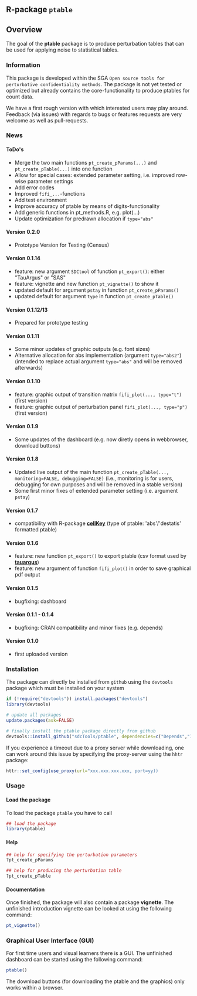 <!-- README.md is generated from README.Rmd. Please edit that file -->
R-package `ptable`
------------------

Overview
--------

The goal of the **ptable** package is to produce perturbation tables that can be used for applying noise to statistical tables.

### Information

This package is developed within the SGA `Open source tools for perturbative confidentiality methods`. The package is not yet tested or optimized but already contains the core-functionality to produce ptables for count data.

We have a first rough version with which interested users may play around. Feedback (via issues) with regards to bugs or features requests are very welcome as well as pull-requests.

### News

#### ToDo's

-   Merge the two main functions `pt_create_pParams(...)` and `pt_create_pTable(...)` into one function
-   Allow for special cases: extended parameter setting, i.e. improved row-wise parameter settings
-   Add error codes
-   Improved `fifi_...`-functions
-   Add test environment
-   Improve accuracy of ptable by means of digits-functionality
-   Add generic functions in pt\_methods.R, e.g. plot(...)
-   Update optimization for predrawn allocation if `type="abs"`

#### Version 0.2.0

-   Prototype Version for Testing (Census)

#### Version 0.1.14

-   feature: new argument `SDCtool` of function `pt_export()`: either "TauArgus" or "SAS"
-   feature: vignette and new function `pt_vignette()` to show it
-   updated default for argument `pstay` in function `pt_create_pParams()`
-   updated default for argument `type` in function `pt_create_pTable()`

#### Version 0.1.12/13

-   Prepared for prototype testing

#### Version 0.1.11

-   Some minor updates of graphic outputs (e.g. font sizes)
-   Alternative allocation for abs implementation (argument `type="abs2"`) (intended to replace actual argument `type="abs"` and will be removed afterwards)

#### Version 0.1.10

-   feature: graphic output of transition matrix `fifi_plot(..., type="t")` (first version)
-   feature: graphic output of perturbation panel `fifi_plot(..., type="p")` (first version)

#### Version 0.1.9

-   Some updates of the dashboard (e.g. now diretly opens in webbrowser, download buttons)

#### Version 0.1.8

-   Updated live output of the main function `pt_create_pTable(..., monitoring=FALSE, debugging=FALSE)` (i.e., monitoring is for users, debugging for own purposes and will be removed in a stable version)
-   Some first minor fixes of extended parameter setting (i.e. argument `pstay`)

#### Version 0.1.7

-   compatibility with R-package [**cellKey**](https://github.com/sdcTools/cellKey) (type of ptable: 'abs'/'destatis' formatted ptable)

#### Version 0.1.6

-   feature: new function `pt_export()` to export ptable (csv format used by [**tauargus**](https://github.com/sdcTools/tauargus))
-   feature: new argument of function `fifi_plot()` in order to save graphical pdf output

#### Version 0.1.5

-   bugfixing: dashboard

#### Version 0.1.1 - 0.1.4

-   bugfixing: CRAN compatibility and minor fixes (e.g. depends)

#### Version 0.1.0

-   first uploaded version

### Installation

The package can directly be installed from `github` using the `devtools` package which must be installed on your system

``` r
if (!require("devtools")) install.packages("devtools")
library(devtools)

# update all packages
update.packages(ask=FALSE)

# finally install the ptable package directly from github
devtools::install_github("sdcTools/ptable", dependencies=c("Depends","Imports"), force=TRUE, build_opts="--build-vignettes")
```

If you experience a timeout due to a proxy server while downloading, one can work around this issue by specifying the proxy-server using the `hhtr` package:

``` r
httr::set_config(use_proxy(url="xxx.xxx.xxx.xxx, port=yy))
```

### Usage

#### Load the package

To load the package `ptable` you have to call

``` r
## load the package
library(ptable)
```

#### Help

``` r
## help for specifying the perturbation parameters
?pt_create_pParams

## help for producing the perturbation table
?pt_create_pTable
```

#### Documentation

Once finished, the package will also contain a package **vignette**. The unfinished introduction vignette can be looked at using the following command:

``` r
pt_vignette()
```

### Graphical User Interface (GUI)

For first time users and visual learners there is a GUI. The unfinished dashboard can be started using the following command:

``` r
ptable()
```

The download buttons (for downloading the ptable and the graphics) only works within a browser.
